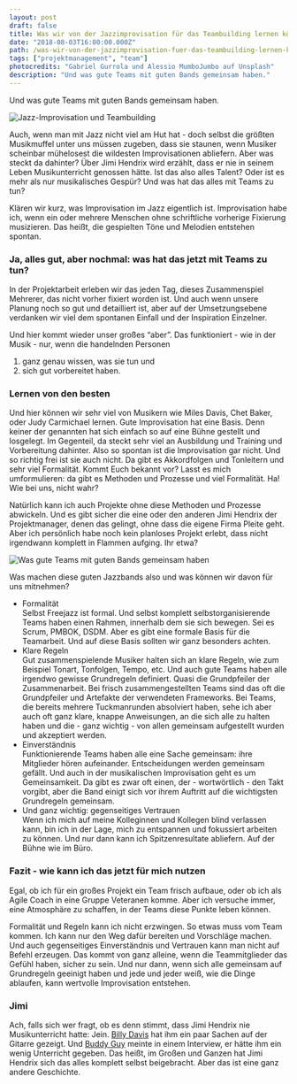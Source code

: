 ```yaml
---
layout: post
draft: false
title: Was wir von der Jazzimprovisation für das Teambuilding lernen können
date: "2018-08-03T16:00:00.000Z"
path: /was-wir-von-der-jazzimprovisation-fuer-das-teambuilding-lernen-können
tags: ["projektmanagement", "team"]
photocredits: "Gabriel Gurrola und Alessio MumboJumbo auf Unsplash"
description: "Und was gute Teams mit guten Bands gemeinsam haben."
---
```


Und was gute Teams mit guten Bands gemeinsam haben.

![Jazz-Improvisation und Teambuilding](./jazzimprovisation-und-teambuilding.jpg)

Auch, wenn man mit Jazz nicht viel am Hut hat - doch selbst die größten Musikmuffel unter uns müssen zugeben, dass sie staunen, wenn Musiker scheinbar mühelosest die wildesten Improvisationen abliefern. Aber was steckt da dahinter? Über Jimi Hendrix wird erzählt, dass er nie in seinem Leben Musikunterricht genossen hätte. Ist das also alles Talent? Oder ist es mehr als nur musikalisches Gespür? Und was hat das alles mit Teams zu tun?

Klären wir kurz, was Improvisation im Jazz eigentlich ist. Improvisation habe ich, wenn ein oder mehrere Menschen ohne schriftliche vorherige Fixierung musizieren. Das heißt, die gespielten Töne und Melodien entstehen spontan.

### Ja, alles gut, aber nochmal: was hat das jetzt mit Teams zu tun?

In der Projektarbeit erleben wir das jeden Tag, dieses Zusammenspiel Mehrerer, das nicht vorher fixiert worden ist. Und auch wenn unsere Planung noch so gut und detailliert ist, aber auf der Umsetzungsebene verdanken wir viel dem spontanen Einfall und der Inspiration Einzelner.

Und hier kommt wieder unser großes “aber”. Das funktioniert - wie in der Musik - nur, wenn die handelnden Personen 

1. ganz genau wissen, was sie tun und
2. sich gut vorbereitet haben.

### Lernen von den besten

Und hier können wir sehr viel von Musikern wie Miles Davis, Chet Baker, oder Judy Carmichael lernen. Gute Improvisation hat eine Basis. Denn keiner der genannten hat sich einfach so auf eine Bühne gestellt und losgelegt. Im Gegenteil, da steckt sehr viel an Ausbildung und Training und Vorbereitung dahinter. Also so spontan ist die Improvisation gar nicht. Und so richtig frei ist sie auch nicht. Da gibt es Akkordfolgen und Tonleitern und sehr viel Formalität. Kommt Euch bekannt vor? Lasst es mich umformulieren: da gibt es Methoden und Prozesse und viel Formalität. Ha! Wie bei uns, nicht wahr?

Natürlich kann ich auch Projekte ohne diese Methoden und Prozesse abwickeln. Und es gibt sicher die eine oder den anderen Jimi Hendrix der Projektmanager, denen das gelingt, ohne dass die eigene Firma Pleite geht. Aber ich persönlich habe noch kein planloses Projekt erlebt, dass nicht irgendwann komplett in Flammen aufging. Ihr etwa?

![Was gute Teams mit guten Bands gemeinsam haben](./projektmanagement-gute-teams.jpg)

Was machen diese guten Jazzbands also und was können wir davon für uns mitnehmen?

- Formalität  
Selbst Freejazz ist formal. Und selbst komplett selbstorganisierende Teams haben einen Rahmen, innerhalb dem sie sich bewegen. Sei es Scrum, PMBOK, DSDM. Aber es gibt eine formale Basis für die Teamarbeit. Und auf diese Basis sollten wir ganz besonders achten.
- Klare Regeln  
Gut zusammenspielende Musiker halten sich an klare Regeln, wie zum Beispiel Tonart, Tonfolgen, Tempo, etc. Und auch gute Teams haben alle irgendwo gewisse Grundregeln definiert. Quasi die Grundpfeiler der Zusammenarbeit. Bei frisch zusammengestellten Teams sind das oft die Grundpfeiler und Artefakte der verwendeten Frameworks. Bei Teams, die bereits mehrere Tuckmanrunden absolviert haben, sehe ich aber auch oft ganz klare, knappe Anweisungen, an die sich alle zu halten haben und die - ganz wichtig - von allen gemeinsam aufgestellt wurden und akzeptiert werden.
- Einverständnis  
Funktionierende Teams haben alle eine Sache gemeinsam: ihre Mitglieder hören aufeinander. Entscheidungen werden gemeinsam gefällt. Und auch in der musikalischen Improvisation geht es um Gemeinsamkeit. Da gibt es zwar oft einen, der - wortwörtlich - den Takt vorgibt, aber die Band einigt sich vor ihrem Auftritt auf die wichtigsten Grundregeln gemeinsam.
- Und ganz wichtig: gegenseitiges Vertrauen  
Wenn ich mich auf meine Kolleginnen und Kollegen blind verlassen kann, bin ich in der Lage, mich zu entspannen und fokussiert arbeiten zu können. Und nur dann kann ich Spitzenresultate abliefern. Auf der Bühne wie im Büro.

### Fazit - wie kann ich das jetzt für mich nutzen

Egal, ob ich für ein großes Projekt ein Team frisch aufbaue, oder ob ich als Agile Coach in eine Gruppe Veteranen komme. Aber ich versuche immer, eine Atmosphäre zu schaffen, in der Teams diese Punkte leben können. 

Formalität und Regeln kann ich nicht erzwingen. So etwas muss vom Team kommen. Ich kann nur den Weg dafür bereiten und Vorschläge machen. Und auch gegenseitiges Einverständnis und Vertrauen kann man nicht auf Befehl erzeugen. Das kommt von ganz alleine, wenn die Teammitglieder das Gefühl haben, sicher zu sein. Und nur dann, wenn sich alle gemeinsam auf Grundregeln geeinigt haben und jede und jeder weiß, wie die Dinge ablaufen, kann wertvolle Improvisation entstehen.

### Jimi

Ach, falls sich wer fragt, ob es denn stimmt, dass Jimi Hendrix nie Musikunterricht hatte: Jein. [Billy Davis](https://en.m.wikipedia.org/wiki/Billy_Davis_(guitarist)) hat ihm ein paar Sachen auf der Gitarre gezeigt. Und [Buddy Guy](https://en.m.wikipedia.org/wiki/Buddy_Guy) meinte in einem Interview, er hätte ihm ein wenig Unterricht gegeben. Das heißt, im Großen und Ganzen hat Jimi Hendrix sich das alles komplett selbst beigebracht. Aber das ist eine ganz andere Geschichte.
